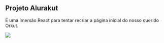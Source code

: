 ## Projeto Alurakut 

É uma Imersão React para tentar recriar a página inicial do nosso querido Orkut.

<img src="/src/img/ex.jpg">